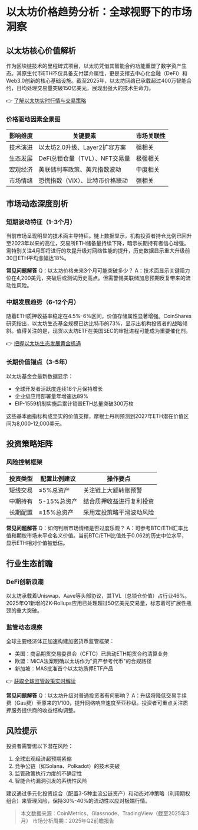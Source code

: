 # 以太坊价格趋势分析：全球视野下的市场洞察

## 以太坊核心价值解析

作为区块链技术的里程碑式项目，以太坊凭借其智能合约功能重塑了数字资产生态。其原生代币ETH不仅具备支付媒介属性，更是支撑去中心化金融（DeFi）和Web3.0创新的核心基础设施。截至2025年，以太坊网络已承载超过400万智能合约，日均处理交易量突破150亿美元，展现出强大的技术生命力。

👉 [了解以太坊实时行情与交易策略](https://bit.ly/okx_welcome)

### 价格驱动因素全景图

| 影响维度       | 关键要素                          | 市场关联性 |
|----------------|-----------------------------------|------------|
| 技术演进       | 以太坊2.0升级、Layer2扩容方案     | 强相关     |
| 生态发展       | DeFi总锁仓量（TVL）、NFT交易量    | 极强相关   |
| 宏观经济       | 美联储利率政策、美元指数波动      | 中度相关   |
| 市场情绪       | 恐慌指数（VIX）、比特币价格联动   | 强相关     |

## 市场动态深度剖析

### 短期波动特征（1-3个月）

当前市场呈现明显的技术面主导特征。链上数据显示，机构投资者持仓比例已回升至2023年以来的高位，交易所ETH储备量持续下降，暗示长期持有者信心增强。需特别关注4月即将进行的坎昆升级对网络性能的提升，历史数据显示重大升级前30日ETH平均涨幅达18%。

**常见问题解答**
Q：以太坊价格未来3个月可能突破多少？
A：技术面显示关键阻力位在4,200美元，突破后或测试历史高点。但需警惕美联储加息预期反复带来的流动性风险。

### 中期发展趋势（6-12个月）

随着ETH质押收益率稳定在4.5%-6%区间，价值存储属性显著增强。CoinShares研究指出，以太坊生态基金规模已达比特币的73%，显示出机构投资者的战略倾斜。值得关注的是，现货以太坊ETF在美国SEC的审批进程可能成为重要催化剂。

👉 [把握以太坊生态发展黄金机遇](https://bit.ly/okx_welcome)

### 长期价值锚点（3-5年）

以太坊基金会最新数据显示：
- 全球开发者活跃度连续18个月保持增长
- 企业级应用部署量年增速达89%
- EIP-1559机制实施后累计销毁ETH总量突破300万枚

这些基本面指标构成坚实的价值支撑，摩根士丹利预测到2027年ETH潜在价值区间为8,000-12,000美元。

## 投资策略矩阵

### 风险控制框架

| 投资类型 | 配置比例建议 | 操作要点                     |
|----------|--------------|------------------------------|
| 短线交易 | ≤5%总资产    | 关注链上大额转账预警         |
| 中期持有 | 5-15%总资产  | 结合质押收益进行复利投资     |
| 长期配置 | ≥15%总资产   | 采用定投策略平滑波动风险     |

**常见问题解答**
Q：如何判断市场情绪是否过度乐观？
A：可参考BTC/ETH汇率比值和期权市场未平仓名义价值。当前BTC/ETH比值处于0.062的历史中位水平，显示ETH相对价值被低估。

## 行业生态前瞻

### DeFi创新浪潮

以太坊承载着Uniswap、Aave等头部协议，其TVL（总锁仓价值）占行业46%。2025年Q1新增的ZK-Rollups应用已处理超过50亿美元交易量，标志着可扩展性瓶颈的重大突破。

### 监管动态观察

全球主要经济体正加速构建加密货币监管框架：
- 美国：商品期货交易委员会（CFTC）已启动ETH期货合约清算业务
- 欧盟：MiCA法案明确以太坊作为"资产参考代币"的合规路径
- 新加坡：MAS批准首个以太坊质押ETF产品

👉 [获取全球监管政策实时解读](https://bit.ly/okx_welcome)

**常见问题解答**
Q：以太坊升级对普通投资者有何影响？
A：升级将降低交易手续费（Gas费）至原来的1/100，提升网络响应速度至亚秒级。投资者可重点关注质押服务提供商的收益结构调整。

## 风险提示

投资者需警惕以下潜在风险：
1. 全球宏观经济超预期紧缩
2. 竞争公链（如Solana、Polkadot）的技术突破
3. 监管政策执行力度的不确定性
4. 智能合约漏洞引发的系统性风险

建议通过多元化投资组合（配置3-5种主流公链资产）和动态对冲策略（利用期权组合）来管理风险，保持30%-40%的流动性以应对极端行情。

> 本文数据来源：CoinMetrics、Glassnode、TradingView（截至2025年3月）
> 市场分析周期：2025年Q2前瞻报告